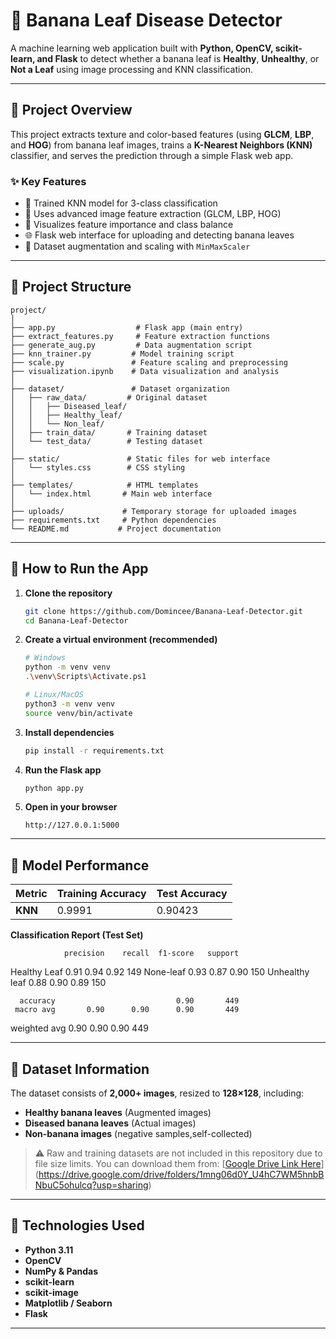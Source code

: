 # 🍌 Banana Leaf Disease Detector

A machine learning web application built with **Python, OpenCV, scikit-learn, and Flask** to detect whether a banana leaf is **Healthy**, **Unhealthy**, or **Not a Leaf** using image processing and KNN classification.

---

## 📖 Project Overview

This project extracts texture and color-based features (using **GLCM**, **LBP**, and **HOG**) from banana leaf images, trains a **K-Nearest Neighbors (KNN)** classifier, and serves the prediction through a simple Flask web app.

### ✨ Key Features

* 🧠 Trained KNN model for 3-class classification
* 🎨 Uses advanced image feature extraction (GLCM, LBP, HOG)
* 🧾 Visualizes feature importance and class balance
* 🌐 Flask web interface for uploading and detecting banana leaves
* 🧩 Dataset augmentation and scaling with `MinMaxScaler`

---

## 📂 Project Structure

```
project/
│
├── app.py                  # Flask app (main entry)
├── extract_features.py     # Feature extraction functions
├── generate_aug.py         # Data augmentation script
├── knn_trainer.py         # Model training script
├── scale.py               # Feature scaling and preprocessing
├── visualization.ipynb    # Data visualization and analysis
│
├── dataset/               # Dataset organization
│   ├── raw_data/         # Original dataset
│   │   ├── Diseased_leaf/
│   │   ├── Healthy_leaf/
│   │   └── Non_leaf/
│   ├── train_data/       # Training dataset
│   └── test_data/        # Testing dataset
│
├── static/               # Static files for web interface
│   └── styles.css        # CSS styling
│
├── templates/            # HTML templates
│   └── index.html       # Main web interface
│
├── uploads/             # Temporary storage for uploaded images
├── requirements.txt     # Python dependencies
└── README.md           # Project documentation
```

---

## 🚀 How to Run the App

1. **Clone the repository**

   ```bash
   git clone https://github.com/Domincee/Banana-Leaf-Detector.git
   cd Banana-Leaf-Detector
   ```

2. **Create a virtual environment (recommended)**

   ```bash
   # Windows
   python -m venv venv
   .\venv\Scripts\Activate.ps1
   
   # Linux/MacOS
   python3 -m venv venv
   source venv/bin/activate
   ```

3. **Install dependencies**

   ```bash
   pip install -r requirements.txt
   ```

4. **Run the Flask app**

   ```bash
   python app.py
   ```

5. **Open in your browser**

   ```
   http://127.0.0.1:5000
   ```

---

## 🧠 Model Performance

| Metric  | Training Accuracy | Test Accuracy |
| ------- | ----------------- | ------------- |
| **KNN** | 0.9991            | 0.90423       |

**Classification Report (Test Set)**


                precision    recall  f1-score   support

  Healthy Leaf       0.91      0.94      0.92       149
     None-leaf       0.93      0.87      0.90       150
Unhealthy leaf       0.88      0.90      0.89       150

      accuracy                           0.90       449
     macro avg       0.90      0.90      0.90       449
  weighted avg       0.90      0.90      0.90       449

---

## 🧬 Dataset Information

The dataset consists of **2,000+ images**, resized to **128×128**, including:

* **Healthy banana leaves** (Augmented images)
* **Diseased banana leaves** (Actual images)
* **Non-banana images** (negative samples,self-collected)

> ⚠️ Raw and training datasets are not included in this repository due to file size limits.
> You can download them from: [[Google Drive Link Here]()](https://drive.google.com/drive/folders/1mng06d0Y_U4hC7WM5hnbBNbuC5ohulcq?usp=sharing)

---

## 🧩 Technologies Used

* **Python 3.11**
* **OpenCV**
* **NumPy & Pandas**
* **scikit-learn**
* **scikit-image**
* **Matplotlib / Seaborn**
* **Flask**

---



